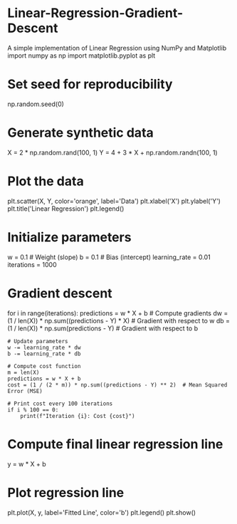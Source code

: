 # Linear-Regression-Gradient-Descent
A simple implementation of Linear Regression using NumPy and Matplotlib
import numpy as np
import matplotlib.pyplot as plt
# Set seed for reproducibility
np.random.seed(0)
# Generate synthetic data
X = 2 * np.random.rand(100, 1)
Y = 4 + 3 * X + np.random.randn(100, 1)

# Plot the data
plt.scatter(X, Y, color='orange', label='Data')
plt.xlabel('X')
plt.ylabel('Y')
plt.title('Linear Regression')
plt.legend()

# Initialize parameters
w = 0.1  # Weight (slope)
b = 0.1  # Bias (intercept)
learning_rate = 0.01
iterations = 1000
# Gradient descent
for i in range(iterations):
    predictions = w * X + b
    # Compute gradients
    dw = (1 / len(X)) * np.sum((predictions - Y) * X)  # Gradient with respect to w
    db = (1 / len(X)) * np.sum(predictions - Y)        # Gradient with respect to b
    
    # Update parameters
    w -= learning_rate * dw
    b -= learning_rate * db
  
    # Compute cost function
    m = len(X)
    predictions = w * X + b
    cost = (1 / (2 * m)) * np.sum((predictions - Y) ** 2)  # Mean Squared Error (MSE)
    
    # Print cost every 100 iterations
    if i % 100 == 0:
        print(f"Iteration {i}: Cost {cost}")
    
# Compute final linear regression line
y = w * X + b

# Plot regression line
plt.plot(X, y, label='Fitted Line', color='b')
plt.legend()
plt.show()
